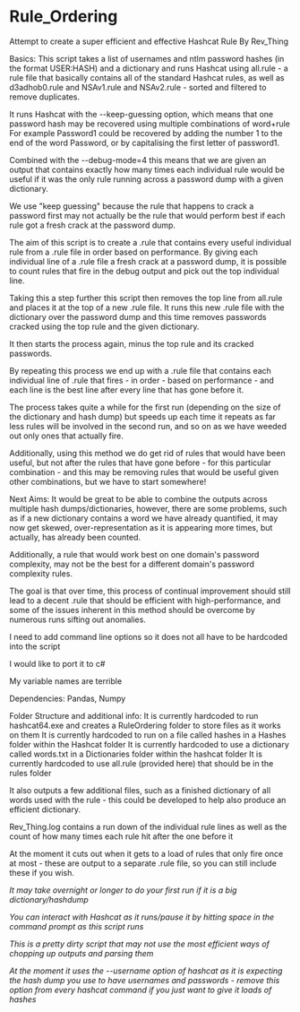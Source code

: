# Rule_Ordering
Attempt to create a super efficient and effective Hashcat Rule
By Rev_Thing

Basics: This script takes a list of usernames and ntlm password hashes (in the format USER:HASH) and a dictionary and runs Hashcat using all.rule - a rule file that basically contains all of the standard Hashcat rules, as well as d3adhob0.rule and NSAv1.rule and NSAv2.rule - sorted and filtered to remove duplicates.

It runs Hashcat with the --keep-guessing option, which means that one password hash may be recovered using multiple combinations of word+rule
For example Password1 could be recovered by adding the number 1 to the end of the word Password, or by capitalising the first letter of password1.

Combined with the --debug-mode=4 this means that we are given an output that contains exactly how many times each individual rule would be useful if it was the only rule running across a password dump with a given dictionary.

We use "keep guessing" because the rule that happens to crack a password first may not actually be the rule that would perform best if each rule got a fresh crack at the password dump.

The aim of this script is to create a .rule that contains every useful individual rule from a .rule file in order based on performance. By giving each individual line of a .rule file a fresh crack at a password dump, it is possible to count rules that fire in the debug output and pick out the top individual line.

Taking this a step further this script then removes the top line from all.rule and places it at the top of a new .rule file. It runs this new .rule file with the dictionary over the password dump and this time removes passwords cracked using the top rule and the given dictionary.

It then starts the process again, minus the top rule and its cracked passwords.

By repeating this process we end up with a .rule file that contains each individual line of .rule that fires - in order - based on performance - and each line is the best line after every line that has gone before it.

The process takes quite a while for the first run (depending on the size of the dictionary and hash dump) but speeds up each time it repeats as far less rules will be involved in the second run, and so on as we have weeded out only ones that actually fire.

Additionally, using this method we do get rid of rules that would have been useful, but not after the rules that have gone before - for this particular combination - and this may be removing rules that would be useful given other combinations, but we have to start somewhere!

Next Aims:
It would be great to be able to combine the outputs across multiple hash dumps/dictionaries, however, there are some problems, such as if a new dictionary contains a word we have already quantified, it may now get skewed, over-representation as it is appearing more times, but actually, has already been counted.

Additionally, a rule that would work best on one domain's password complexity, may not be the best for a different domain's password complexity rules.

The goal is that over time, this process of continual improvement should still lead to a decent .rule that should be efficient with high-performance, and some of the issues inherent in this method should be overcome by numerous runs sifting out anomalies.

I need to add command line options so it does not all have to be hardcoded into the script

I would like to port it to c#

My variable names are terrible


Dependencies:
Pandas, Numpy

Folder Structure and additional info:
It is currently hardcoded to run hashcat64.exe and creates a RuleOrdering folder to store files as it works on them
It is currently hardcoded to run on a file called hashes in a Hashes folder within the Hashcat folder
It is currently hardcoded to use a dictionary called words.txt in a Dictionaries folder within the hashcat folder
It is currently hardcoded to use all.rule (provided here) that should be in the rules folder

It also outputs a few additional files, such as a finished dictionary of all words used with the rule - this could be developed to help also produce an efficient dictionary.

Rev_Thing.log contains a run down of the individual rule lines as well as the count of how many times each rule hit after the one before it

At the moment it cuts out when it gets to a load of rules that only fire once at most - these are output to a separate .rule file, so you can still include these if you wish.

*It may take overnight or longer to do your first run if it is a big dictionary/hashdump*

*You can interact with Hashcat as it runs/pause it by hitting space in the command prompt as this script runs*

*This is a pretty dirty script that may not use the most efficient ways of chopping up outputs and parsing them*

*At the moment it uses the --username option of hashcat as it is expecting the hash dump you use to have usernames and passwords - remove this option from every hashcat command if you just want to give it loads of hashes*
